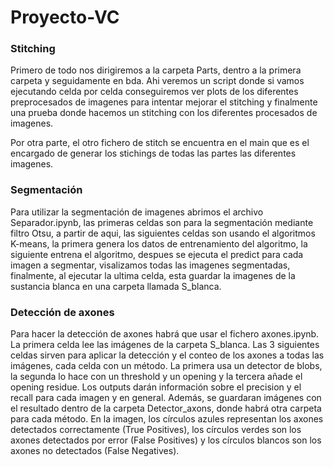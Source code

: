 # Proyecto-VC

### Stitching

Primero de todo nos dirigiremos a la carpeta Parts, dentro a la primera carpeta y seguidamente en bda. Ahi veremos un script donde si vamos ejecutando celda por celda conseguiremos ver plots de los diferentes preprocesados de imagenes para intentar mejorar el stitching y finalmente una prueba donde hacemos un stitching con los diferentes procesados de imagenes.

Por otra parte, el otro fichero de stitch se encuentra en el main que es el encargado de generar los stichings de todas las partes las diferentes imagenes.

### Segmentación
Para utilizar la segmentación de imagenes abrimos el archivo Separador.ipynb, las primeras celdas son para la segmentación mediante filtro Otsu, a partir de aqui, las siguientes celdas son usando el algoritmos K-means, la primera genera los datos de entrenamiento del algoritmo, la siguiente entrena el algoritmo, despues se ejecuta el predict para cada imagen a segmentar, visalizamos todas las imagenes segmentadas, finalmente, al ejecutar la ultima celda, esta guardar la imagenes de la sustancia blanca en una carpeta llamada S_blanca.

### Detección de axones
Para hacer la detección de axones habrá que usar el fichero axones.ipynb. La primera celda lee las imágenes de la carpeta S_blanca. Las 3 siguientes celdas sirven para aplicar la detección y el conteo de los axones a todas las imágenes, cada celda con un método. La primera usa un detector de blobs, la segunda lo hace con un threshold y un opening y la tercera añade el opening residue. Los outputs darán información sobre el precision y el recall para cada imagen y en general.
Además, se guardaran imágenes con el resultado dentro de la carpeta Detector_axons, donde habrá otra carpeta para cada método. En la imagen, los círculos azules representan los axones detectados correctamente (True Positives), los círculos verdes son los axones detectados por error (False Positives) y los círculos blancos son los axones no detectados (False Negatives).